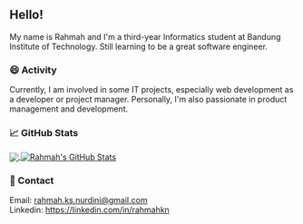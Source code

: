 ## Hello! <img src="https://raw.githubusercontent.com/MartinHeinz/MartinHeinz/master/wave.gif" width="17px">
My name is Rahmah and I'm a third-year Informatics student at Bandung Institute of Technology. Still learning to be a great software engineer.

### 😄 Activity
Currently, I am involved in some IT projects, especially web development as a developer or project manager. Personally, I'm also passionate in product management and development.

### &#x1f4c8; GitHub Stats
<a href="https://github.com/rahmahkn/rahmahkn">
  <img align="center" src="https://github-readme-stats.vercel.app/api/top-langs/?username=rahmahkn&hide=java,html,tex&title_color=ffffff&text_color=c9cacc&icon_color=2bbc8a&bg_color=1d1f21&langs_count=3" />
</a>
<a href="https://github.com/rahmahkn/rahmahkn">
  <img align="center" src="https://github-readme-stats.vercel.app/api?username=rahmahkn&show_icons=true&line_height=27&count_private=true&title_color=ffffff&text_color=c9cacc&icon_color=2bbc8a&bg_color=1d1f21" alt="Rahmah's GitHub Stats" />
</a>

### 💬 Contact
Email: rahmah.ks.nurdini@gmail.com<br>
Linkedin: https://linkedin.com/in/rahmahkn
